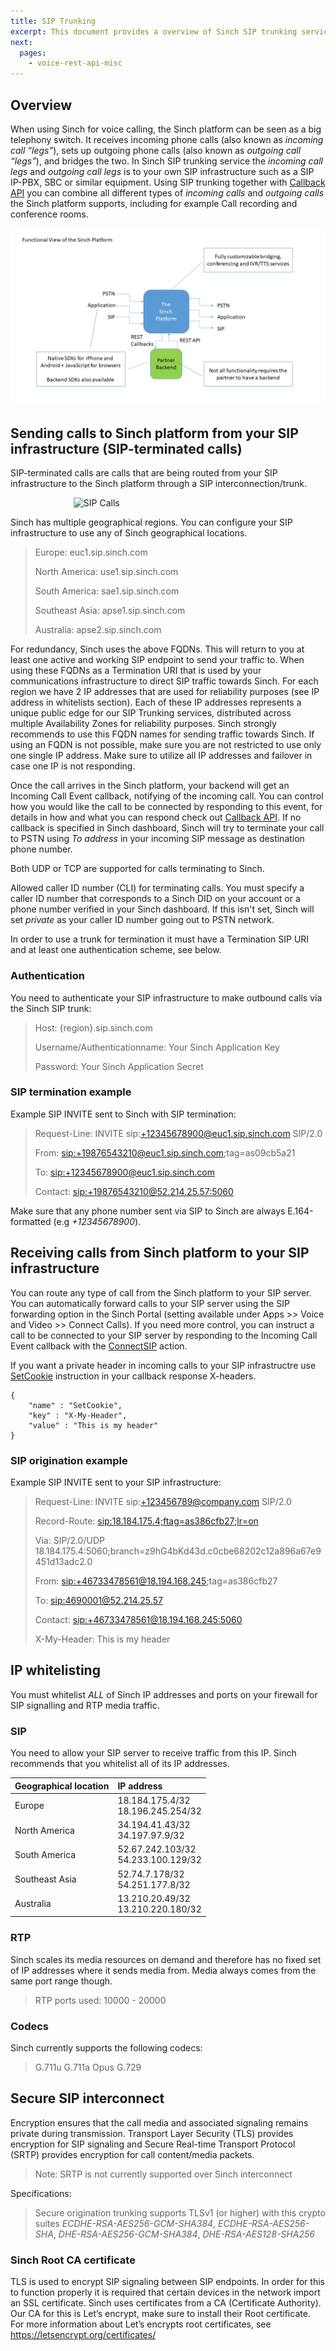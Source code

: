 ```yaml
---
title: SIP Trunking
excerpt: This document provides a overview of Sinch SIP trunking service.
next:
  pages:
    - voice-rest-api-misc
---
```


## Overview

When using Sinch for voice calling, the Sinch platform can be seen as a big telephony switch. It receives incoming phone calls (also known as _incoming call “legs”_), sets up outgoing phone calls (also known as _outgoing call “legs”_), and bridges the two. In Sinch SIP trunking service the _incoming call legs_ and _outgoing call legs_ is to your own SIP infrastructure such as a SIP IP-PBX, SBC or similar equipment. Using SIP trunking together with [Callback API](doc:voice-rest-api-callback-api) you can combine all different types of _incoming calls_ and _outgoing calls_ the Sinch platform supports, including for example Call recording and conference rooms.

![spider](images\spider_All.png)

## Sending calls to Sinch platform from your SIP infrastructure (SIP-terminated calls)

SIP-terminated calls are calls that are being routed from your SIP infrastructure to the Sinch platform through a SIP interconnection/trunk.

<img src="https://sinch.github.io/docs/voice/voice-rest-api/images/spider_SIP.png"
     alt="SIP Calls"
     style="margin-left: 20%; width:500px;height:306;"/>

Sinch has multiple geographical regions. You can configure your SIP infrastructure to use any of Sinch geographical locations.

> Europe:
> euc1.sip.sinch.com
>
> North America:
> use1.sip.sinch.com
>
> South America:
> sae1.sip.sinch.com
>
> Southeast Asia:
> apse1.sip.sinch.com
>
> Australia:
> apse2.sip.sinch.com

For redundancy, Sinch uses the above FQDNs. This will return to you at least one active and working SIP endpoint to send your traffic to. When using these FQDNs as a Termination URI that is used by your communications infrastructure to direct SIP traffic towards Sinch. For each region we have 2 IP addresses that are used for reliability purposes (see IP address in whitelists section). Each of these IP addresses represents a unique public edge for our SIP Trunking services, distributed across multiple Availability Zones for reliability purposes. Sinch strongly recommends to use this FQDN names for sending traffic towards Sinch. If using an FQDN is not possible, make sure you are not restricted to use only one single IP address. Make sure to utilize all IP addresses and failover in case one IP is not responding.

Once the call arrives in the Sinch platform, your backend will get an Incoming Call Event callback, notifying of the incoming call. You can control how you would like the call to be connected by responding to this event, for details in how and what you can respond check out [Callback API](doc:voice-rest-api-callback-api). If no callback is specified in Sinch dashboard, Sinch will try to terminate your call to PSTN using _To address_ in your incoming SIP message as destination phone number.

Both UDP or TCP are supported for calls terminating to Sinch.

Allowed caller ID number (CLI) for terminating calls. You must specify a caller ID number that corresponds to a Sinch DID on your account or a phone number verified in your Sinch dashboard. If this isn't set, Sinch will set _private_ as your caller ID number going out to PSTN network.

In order to use a trunk for termination it must have a Termination SIP URI and at least one authentication scheme, see below.

### Authentication

You need to authenticate your SIP infrastructure to make outbound calls via the Sinch SIP trunk:

> Host: \{region\}.sip.sinch.com
>
> Username/Authenticationname: Your Sinch Application Key
>
> Password: Your Sinch Application Secret

### SIP termination example

Example SIP INVITE sent to Sinch with SIP termination:

> Request-Line: INVITE sip:+12345678900@euc1.sip.sinch.com SIP/2.0
>
> From: <sip:+19876543210@euc1.sip.sinch.com>;tag=as09cb5a21
>
> To: <sip:+12345678900@euc1.sip.sinch.com>
>
> Contact: <sip:+19876543210@52.214.25.57:5060>

Make sure that any phone number sent via SIP to Sinch are always E.164-formatted (e.g _+12345678900_).

## Receiving calls from Sinch platform to your SIP infrastructure

You can route any type of call from the Sinch platform to your SIP server. You can automatically forward calls to your SIP server using the SIP forwarding option in the Sinch Portal (setting available under Apps >> Voice and Video >> Connect Calls). If you need more control, you can instruct a call to be connected to your SIP server by responding to the Incoming Call Event callback with the [ConnectSIP](doc:voice-rest-api-callback-api#connectsip) action.

If you want a private header in incoming calls to your SIP infrastructre use [SetCookie](doc:voice-rest-api-callback-api#setcookie) instruction in your callback response X-headers.

    {
        "name" : "SetCookie",
        "key" : "X-My-Header",
        "value" : "This is my header"
    }

### SIP origination example

Example SIP INVITE sent to your SIP infrastructure:

> Request-Line: INVITE sip:+123456789@company.com SIP/2.0
>
> Record-Route: <sip:18.184.175.4;ftag=as386cfb27;lr=on>
>
> Via: SIP/2.0/UDP 18.184.175.4:5060;branch=z9hG4bKd43d.c0cbe68202c12a896a67e9451d13adc2.0
>
> From: <sip:+46733478561@18.194.168.245>;tag=as386cfb27
>
> To: <sip:4690001@52.214.25.57>
>
> Contact: <sip:+46733478561@18.194.168.245:5060>
>
> X-My-Header: This is my header

## IP whitelisting

You must whitelist _ALL_ of Sinch IP addresses and ports on your firewall for SIP signalling and RTP media traffic.

### SIP

You need to allow your SIP server to receive traffic from this IP. Sinch recommends that you whitelist all of its IP addresses.

<div class="magic-block-html">
  <div class="marked-table">
    <table>
      <thead>
        <tr class="header">
          <th align="left">Geographical location</th>
          <th align="left">IP address</th>
        </tr>
      </thead>
      <tbody>
        <tr class="odd">
          <td align="left">Europe</td>
          <td align="left">18.184.175.4/32 <br> 18.196.245.254/32</td>
        </tr>
        <tr class="even">
          <td align="left">North America</td>
          <td align="left">34.194.41.43/32 <br> 34.197.97.9/32</td>
        </tr>
        <tr class="odd">
          <td align="left">South America</td>
          <td align="left">52.67.242.103/32 <br> 54.233.100.129/32</td>
        </tr>
        <tr class="even">
          <td align="left">Southeast Asia</td>
          <td align="left">52.74.7.178/32 <br> 54.251.177.8/32</td>
        </tr>
        <tr class="odd">
          <td align="left">Australia</td>
          <td align="left">13.210.20.49/32 <br> 13.210.220.180/32</td>
        </tr>
      </tbody>
    </table>
  </div>
</div>

### RTP

Sinch scales its media resources on demand and therefore has no fixed set of IP addresses where it sends media from. Media always comes from the same port range though.

> RTP ports used: 10000 - 20000

### Codecs

Sinch currently supports the following codecs:

> G.711u
> G.711a
> Opus
> G.729

## Secure SIP interconnect

Encryption ensures that the call media and associated signaling remains private during transmission. Transport Layer Security (TLS) provides encryption for SIP signaling and Secure Real-time Transport Protocol (SRTP) provides encryption for call content/media packets.

> Note: SRTP is not currently supported over Sinch interconnect

Specifications:

> Secure origination trunking supports TLSv1 (or higher) with this crypto suites _ECDHE-RSA-AES256-GCM-SHA384_, _ECDHE-RSA-AES256-SHA_, _DHE-RSA-AES256-GCM-SHA384_, _DHE-RSA-AES128-SHA256_

### Sinch Root CA certificate

TLS is used to encrypt SIP signaling between SIP endpoints. In order for this to function properly it is required that certain devices in the network import an SSL certificate. Sinch uses certificates from a CA (Certificate Authority). Our CA for this is Let’s encrypt, make sure to install their Root certificate. For more information about Let’s encrypts root certificates, see https://letsencrypt.org/certificates/
